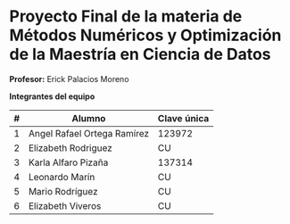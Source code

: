 # Proyecto Final de la materia de Métodos Numéricos y Optimización de la Maestría en Ciencia de Datos

**Profesor:** Erick Palacios Moreno

**Integrantes del equipo**

| # | Alumno                           | Clave única |
|---|-----------------------------------|-------------|
| 1 | Angel Rafael Ortega Ramírez | 123972      |
| 2 | Elizabeth Rodriguez         | CU      |
| 3 | Karla Alfaro Pizaña             | 137314      |
| 4 | Leonardo Marín | CU      |
| 5 | Mario Rodríguez         | CU      |
| 6 | Elizabeth Viveros            | CU      |




